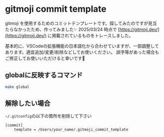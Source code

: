 # gitmoji commit template

gitmoji を使用するためのコミットテンプレートです。探してみたのですが見当たらなかったため、作ってみました✨
2025/03/24 時点で [https://gitmoji.dev/](https://gitmoji.dev/) に掲載されているものをトレースしました。

基本的に、VSCodeの拡張機能の日本語化から合わせていますが、一部調整してあります。適宜追加/変更/削除などしてお使いください。
誤字等があった場合もご修正してお使いいただけると幸いです🙇

## globalに反映するコマンド

```bash
make global
```

## 解除したい場合

`~/.gitconfig`の以下の箇所を削除して下さい

```
[commit]
	template = /Users/your_name/.gitmoji_commit_template
```